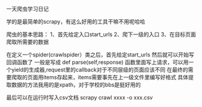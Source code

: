 一天爬虫学习日记

学的是最简单的scrapy，有这么好用的工具干嘛不用呢哈哈

爬虫的基本思路：
1、首先给定入口start_urls
2、爬下一级的入口
3、在目标页面爬取所需要的数据

在定义一个spider(crawlspider）类之后，首先给定start_urls
然后就可以开始写回调函数了
一般是写成
def parse(self,response)
函数里面写上请求，可以用一个yield的生成器,request里的callback对于不同层级的页面应该不同
在最终的需要爬取的页面用items存起来，items需要事先在上一级文件里编写好格式
具体提取数据的方法我用的是xpath，对于学校的bbs是挺好用的

最后可以在运行时写入csv文档
scrapy crawl xxxx -o xxx.csv
